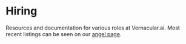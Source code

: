 # Hiring

Resources and documentation for various roles at Vernacular.ai. Most recent
listings can be seen on our [angel page](https://angel.co/vernacular-ai/jobs).
